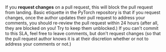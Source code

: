 If you **request changes** on a pull request, this will block the pull request from landing.  Basic etiquette in the PyTorch repository is that if you request changes, once the author updates their pull request to address your comments, you should re-review the pull request within 24 hours (after all, they are blocked on you! Try to keep them unblocked.)  If you can't commit to this SLA, feel free to leave comments, but don't request changes (so that the pull request author knows it is at their discretion whether or not to address your comments or not.)
